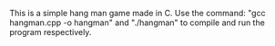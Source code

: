 This is a simple hang man game made in C.
Use the command: "gcc hangman.cpp -o hangman" and "./hangman" to compile and run the program respectively. 